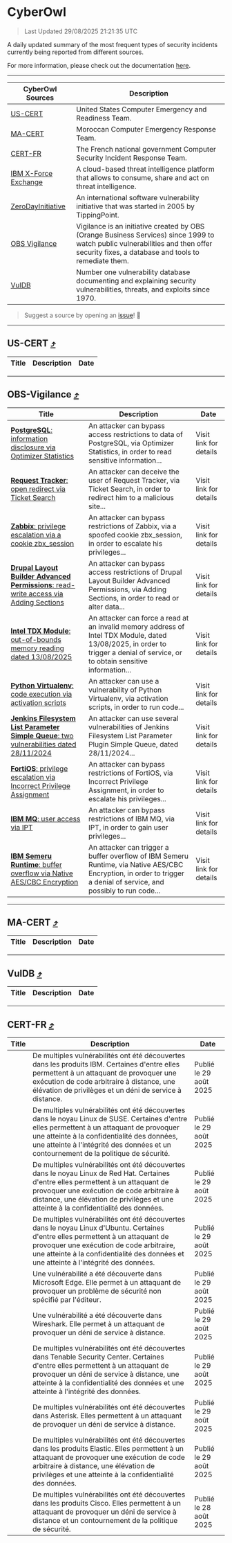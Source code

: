 
 <div id='top'></div>

# CyberOwl

 > Last Updated 29/08/2025 21:21:35 UTC
 
 A daily updated summary of the most frequent types of security incidents currently being reported from different sources.
 
 For more information, please check out the documentation [here](./docs/README.md).
 
 ---
 |CyberOwl Sources|Description|
 |---|---|
 |[US-CERT](#us-cert-arrow_heading_up)|United States Computer Emergency and Readiness Team.|
 |[MA-CERT](#ma-cert-arrow_heading_up)|Moroccan Computer Emergency Response Team.|
 |[CERT-FR](#cert-fr-arrow_heading_up)|The French national government Computer Security Incident Response Team.|
 |[IBM X-Force Exchange](#ibmcloud-arrow_heading_up)|A cloud-based threat intelligence platform that allows to consume, share and act on threat intelligence.|
 |[ZeroDayInitiative](#zerodayinitiative-arrow_heading_up)|An international software vulnerability initiative that was started in 2005 by TippingPoint.|
 |[OBS Vigilance](#obs-vigilance-arrow_heading_up)|Vigilance is an initiative created by OBS (Orange Business Services) since 1999 to watch public vulnerabilities and then offer security fixes, a database and tools to remediate them.|
 |[VulDB](#vuldb-arrow_heading_up)|Number one vulnerability database documenting and explaining security vulnerabilities, threats, and exploits since 1970.|
 
 > Suggest a source by opening an [issue](https://github.com/karimhabush/cyberowl/issues)! :raised_hands:
 ---

## US-CERT [:arrow_heading_up:](#cyberowl)

 |Title|Description|Date|
 |---|---|---|
 
 ---

## OBS-Vigilance [:arrow_heading_up:](#cyberowl)

 |Title|Description|Date|
 |---|---|---|
 |[<a href="https://vigilance.fr/vulnerability/PostgreSQL-information-disclosure-via-Optimizer-Statistics-47996" class="noirorange"><b>PostgreSQL</b>: information disclosure via Optimizer Statistics</a>](https://vigilance.fr/vulnerability/PostgreSQL-information-disclosure-via-Optimizer-Statistics-47996)|An attacker can bypass access restrictions to data of PostgreSQL, via Optimizer Statistics, in order to read sensitive information...|Visit link for details|
 |[<a href="https://vigilance.fr/vulnerability/Request-Tracker-open-redirect-via-Ticket-Search-47993" class="noirorange"><b>Request Tracker</b>: open redirect via Ticket Search</a>](https://vigilance.fr/vulnerability/Request-Tracker-open-redirect-via-Ticket-Search-47993)|An attacker can deceive the user of Request Tracker, via Ticket Search, in order to redirect him to a malicious site...|Visit link for details|
 |[<a href="https://vigilance.fr/vulnerability/Zabbix-privilege-escalation-via-a-cookie-zbx-session-45779" class="noirorange"><b>Zabbix</b>: privilege escalation via a cookie zbx_session</a>](https://vigilance.fr/vulnerability/Zabbix-privilege-escalation-via-a-cookie-zbx-session-45779)|An attacker can bypass restrictions of Zabbix, via a spoofed cookie zbx_session, in order to escalate his privileges...|Visit link for details|
 |[<a href="https://vigilance.fr/vulnerability/Drupal-Layout-Builder-Advanced-Permissions-read-write-access-via-Adding-Sections-47976" class="noirorange"><b>Drupal Layout Builder Advanced Permissions</b>: read-write access via Adding Sections</a>](https://vigilance.fr/vulnerability/Drupal-Layout-Builder-Advanced-Permissions-read-write-access-via-Adding-Sections-47976)|An attacker can bypass access restrictions of Drupal Layout Builder Advanced Permissions, via Adding Sections, in order to read or alter data...|Visit link for details|
 |[<a href="https://vigilance.fr/vulnerability/Intel-TDX-Module-out-of-bounds-memory-reading-dated-13-08-2025-47968" class="noirorange"><b>Intel TDX Module</b>: out-of-bounds memory reading dated 13/08/2025</a>](https://vigilance.fr/vulnerability/Intel-TDX-Module-out-of-bounds-memory-reading-dated-13-08-2025-47968)|An attacker can force a read at an invalid memory address of Intel TDX Module, dated 13/08/2025, in order to trigger a denial of service, or to obtain sensitive information...|Visit link for details|
 |[<a href="https://vigilance.fr/vulnerability/Python-Virtualenv-code-execution-via-activation-scripts-45774" class="noirorange"><b>Python Virtualenv</b>: code execution via activation scripts</a>](https://vigilance.fr/vulnerability/Python-Virtualenv-code-execution-via-activation-scripts-45774)|An attacker can use a vulnerability of Python Virtualenv, via activation scripts, in order to run code...|Visit link for details|
 |[<a href="https://vigilance.fr/vulnerability/Jenkins-Filesystem-List-Parameter-Simple-Queue-two-vulnerabilities-dated-28-11-2024-45766" class="noirorange"><b>Jenkins Filesystem List Parameter  Simple Queue</b>: two vulnerabilities dated 28/11/2024</a>](https://vigilance.fr/vulnerability/Jenkins-Filesystem-List-Parameter-Simple-Queue-two-vulnerabilities-dated-28-11-2024-45766)|An attacker can use several vulnerabilities of Jenkins Filesystem List Parameter Plugin  Simple Queue, dated 28/11/2024...|Visit link for details|
 |[<a href="https://vigilance.fr/vulnerability/FortiOS-privilege-escalation-via-Incorrect-Privilege-Assignment-47952" class="noirorange"><b>FortiOS</b>: privilege escalation via Incorrect Privilege Assignment</a>](https://vigilance.fr/vulnerability/FortiOS-privilege-escalation-via-Incorrect-Privilege-Assignment-47952)|An attacker can bypass restrictions of FortiOS, via Incorrect Privilege Assignment, in order to escalate his privileges...|Visit link for details|
 |[<a href="https://vigilance.fr/vulnerability/IBM-MQ-user-access-via-IPT-47559" class="noirorange"><b>IBM MQ</b>: user access via IPT</a>](https://vigilance.fr/vulnerability/IBM-MQ-user-access-via-IPT-47559)|An attacker can bypass restrictions of IBM MQ, via IPT, in order to gain user privileges...|Visit link for details|
 |[<a href="https://vigilance.fr/vulnerability/IBM-Semeru-Runtime-buffer-overflow-via-Native-AES-CBC-Encryption-47558" class="noirorange"><b>IBM Semeru Runtime</b>: buffer overflow via Native AES/CBC Encryption</a>](https://vigilance.fr/vulnerability/IBM-Semeru-Runtime-buffer-overflow-via-Native-AES-CBC-Encryption-47558)|An attacker can trigger a buffer overflow of IBM Semeru Runtime, via Native AES/CBC Encryption, in order to trigger a denial of service, and possibly to run code...|Visit link for details|
 
 ---

## MA-CERT [:arrow_heading_up:](#cyberowl)

 |Title|Description|Date|
 |---|---|---|
 
 ---

## VulDB [:arrow_heading_up:](#cyberowl)

 |Title|Description|Date|
 |---|---|---|
 
 ---

## CERT-FR [:arrow_heading_up:](#cyberowl)

 |Title|Description|Date|
 |---|---|---|
 |[](https://www.cert.ssi.gouv.fr/avis/CERTFR-2025-AVI-0746/)|De multiples vulnérabilités ont été découvertes dans les produits IBM. Certaines d'entre elles permettent à un attaquant de provoquer une exécution de code arbitraire à distance, une élévation de privilèges et un déni de service à distance.|Publié le 29 août 2025|
 |[](https://www.cert.ssi.gouv.fr/avis/CERTFR-2025-AVI-0745/)|De multiples vulnérabilités ont été découvertes dans le noyau Linux de SUSE. Certaines d'entre elles permettent à un attaquant de provoquer une atteinte à la confidentialité des données, une atteinte à l'intégrité des données et un contournement de la politique de sécurité.|Publié le 29 août 2025|
 |[](https://www.cert.ssi.gouv.fr/avis/CERTFR-2025-AVI-0744/)|De multiples vulnérabilités ont été découvertes dans le noyau Linux de Red Hat. Certaines d'entre elles permettent à un attaquant de provoquer une exécution de code arbitraire à distance, une élévation de privilèges et une atteinte à la confidentialité des données.|Publié le 29 août 2025|
 |[](https://www.cert.ssi.gouv.fr/avis/CERTFR-2025-AVI-0743/)|De multiples vulnérabilités ont été découvertes dans le noyau Linux d'Ubuntu. Certaines d'entre elles permettent à un attaquant de provoquer une exécution de code arbitraire, une atteinte à la confidentialité des données et une atteinte à l'intégrité des données.|Publié le 29 août 2025|
 |[](https://www.cert.ssi.gouv.fr/avis/CERTFR-2025-AVI-0742/)|Une vulnérabilité a été découverte dans Microsoft Edge. Elle permet à un attaquant de provoquer un problème de sécurité non spécifié par l'éditeur.|Publié le 29 août 2025|
 |[](https://www.cert.ssi.gouv.fr/avis/CERTFR-2025-AVI-0741/)|Une vulnérabilité a été découverte dans Wireshark. Elle permet à un attaquant de provoquer un déni de service à distance.|Publié le 29 août 2025|
 |[](https://www.cert.ssi.gouv.fr/avis/CERTFR-2025-AVI-0740/)|De multiples vulnérabilités ont été découvertes dans Tenable Security Center. Certaines d'entre elles permettent à un attaquant de provoquer un déni de service à distance, une atteinte à la confidentialité des données et une atteinte à l'intégrité des données.|Publié le 29 août 2025|
 |[](https://www.cert.ssi.gouv.fr/avis/CERTFR-2025-AVI-0739/)|De multiples vulnérabilités ont été découvertes dans Asterisk. Elles permettent à un attaquant de provoquer un déni de service à distance.|Publié le 29 août 2025|
 |[](https://www.cert.ssi.gouv.fr/avis/CERTFR-2025-AVI-0738/)|De multiples vulnérabilités ont été découvertes dans les produits Elastic. Elles permettent à un attaquant de provoquer une exécution de code arbitraire à distance, une élévation de privilèges et une atteinte à la confidentialité des données.|Publié le 29 août 2025|
 |[](https://www.cert.ssi.gouv.fr/avis/CERTFR-2025-AVI-0737/)|De multiples vulnérabilités ont été découvertes dans les produits Cisco. Elles permettent à un attaquant de provoquer un déni de service à distance et un contournement de la politique de sécurité.|Publié le 28 août 2025|
 